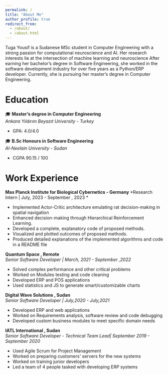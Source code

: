 ```yaml
---
permalink: /
title: "About Me"
author_profile: true
redirect_from: 
  - /about/
  - /about.html
---
```


Tuga Yousif is a Sudanese MSc student in Computer Engineering with a strong passion for computational neuroscience and AI. Her research interests lie at the intersection of machine learning and neuroscience After earning her bachelor’s degree in Software Engineering, she worked in the software development industry for over five years as a Python/ERP developer. Currently, she is pursuing her master’s degree in Computer Engineering. 



Education
 ======
 🎓 **Master’s degree in Computer Engineering**  
 *Ankara Yıldırım Beyazıt University - Turkey*
 - GPA: 4.0/4.0
 
 🎓 **B.Sc Honours in Software Engineering**  
 *Al-Neelain University - Sudan*
 - CGPA 90.15 / 100


Work Experience
 ======

 **Max Planck Institute for Biological Cybernetics - Germany**
 *Research Intern |  July, 2023 - September , 2023  *
 - Implemented Actor-Critic architecture emulating rat decision-making in spatial navigation
 - Enhanced decision-making through Hierarchical Reinforcement Learning.
 - Developed a complete, explanatory code of proposed methods.
 - Visualized and plotted outcomes of proposed methods.
 - Produced detailed explanations of the implemented algorithms and code in a README file
 
 
 **Quantum Space  ,  Remote**  
 *Senior Software Developer | March, 2021 - September ,2022*
 - Solved complex performance and other critical problems
 - Worked on Modules testing and code cleaning
 - Developed ERP and POS applications
 - Used statistics and JS to generate smart/customizable charts
 
 **Digital Wave Solutions  ,  Sudan**  
 *Senior Software Developer |   July,2020 - July,2021*
 - Developed ERP and web applications
 - Worked on Requirements analysis, software review and code debugging
 - Developed custom business modules to meet specific domain needs
 
 
 **IATL International  ,   Sudan**  
 *Senior Software Developer - Technical Team Lead|   September 2019 - September 2020*
 - Used Agile Scrum for Project Management
 - Worked on preparing customers' servers for the new systems
 - Worked on training junior developers
 - Led a team of 4 people tasked with developing ERP systems
